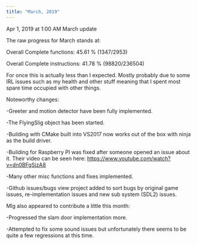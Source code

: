 ```yaml
---
title: "March, 2019"
---
```


Apr 1, 2019 at 1:00 AM
March update

The raw progress for March stands at:


Overall Complete functions: 45.61 % (1347/2953)

Overall Complete instructions: 41.78 % (98820/236504)

For once this is actually less than I expected. Mostly probably due to some IRL issues such as my health and other stuff meaning that I spent most spare time occupied with other things.

Noteworthy changes:

-Greeter and motion detector have been fully implemented. 

-The FlyingSlig object has been started.

-Building with CMake built into VS2017 now works out of the box with ninja as the build driver.

-Building for Raspberry PI was fixed after someone opened an issue about it. Their video can be seen here:  https://www.youtube.com/watch?v=dn0BFgSjzA8 

-Many other misc functions and fixes implemented.

-Github issues/bugs view project added to sort bugs by original game issues, re-implementation issues and new sub system (SDL2) issues.


Mlg also appeared to contribute a little this month:


-Progressed the slam door implementation more.

-Attempted to fix some sound issues but unfortunately there seems to be quite a few regressions at this time.

